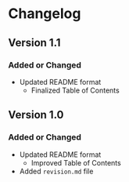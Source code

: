 # Changelog
<!-- 
## Version 1.0
### Added or Changed
### Removed
-->

## Version 1.1

### Added or Changed
- Updated README format
  - Finalized Table of Contents


## Version 1.0

### Added or Changed
- Updated README format
  - Improved Table of Contents 
- Added `revision.md` file
